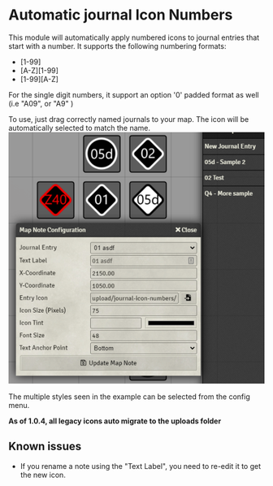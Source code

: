 # Automatic journal Icon Numbers

This module will automatically apply numbered icons to journal entries that start with a number.  It supports the following numbering formats:
* [1-99]
* [A-Z][1-99]
* [1-99][A-Z]

For the single digit numbers, it support an option '0' padded format as well (i.e "A09", or "A9" )

To use, just drag correctly named journals to your map. The icon will be automatically selected to match the name.
![](example1.png)

The multiple styles seen in the example can be selected from the config menu.  


**As of 1.0.4, all legacy icons auto migrate to the uploads folder**



## Known issues

* If you rename a note using the "Text Label", you need to re-edit it to get the new icon.
